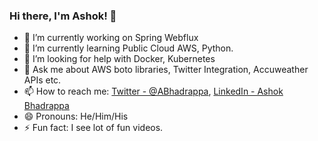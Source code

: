 ### Hi there, I'm Ashok! 👋

- 🔭 I’m currently working on Spring Webflux
- 🌱 I’m currently learning Public Cloud AWS, Python.
- 🤔 I’m looking for help with Docker, Kubernetes
- 💬 Ask me about AWS boto libraries, Twitter Integration, Accuweather APIs etc.
- 📫 How to reach me: [Twitter - @ABhadrappa](https://twitter.com/ABhadrappa), [LinkedIn - Ashok Bhadrappa](linkedin.com/in/ashok-bhadrappa-72baa818)
- 😄 Pronouns: He/Him/His
- ⚡ Fun fact: I see lot of fun videos.

